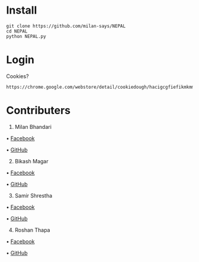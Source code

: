 # Install
```
git clone https://github.com/milan-says/NEPAL
cd NEPAL
python NEPAL.py
```
# Login
Cookies?
```
https://chrome.google.com/webstore/detail/cookiedough/hacigcgfiefikmkmmmncaiaijoffndpl
```
# Contributers
1. Milan Bhandari

• [Facebook](https://www.facebook.com/profile.php?id=100066552602287)

• [GitHub](https://www.github.com/milan-says/)

2. Bikash Magar

• [Facebook](https://www.facebook.com/profile.php?id=100057497148585)

• [GitHub](https://www.github.com/mr-bikas/)

3. Samir Shrestha 

• [Facebook](https://www.facebook.com/samirshrestha05)

• [GitHub](https://www.github.com/SAMIRDONHONI)

4. Roshan Thapa 

• [Facebook](https://www.facebook.com/profile.php?id=100054457411370)

• [GitHub](https://www.github.com/kukur-yt)
